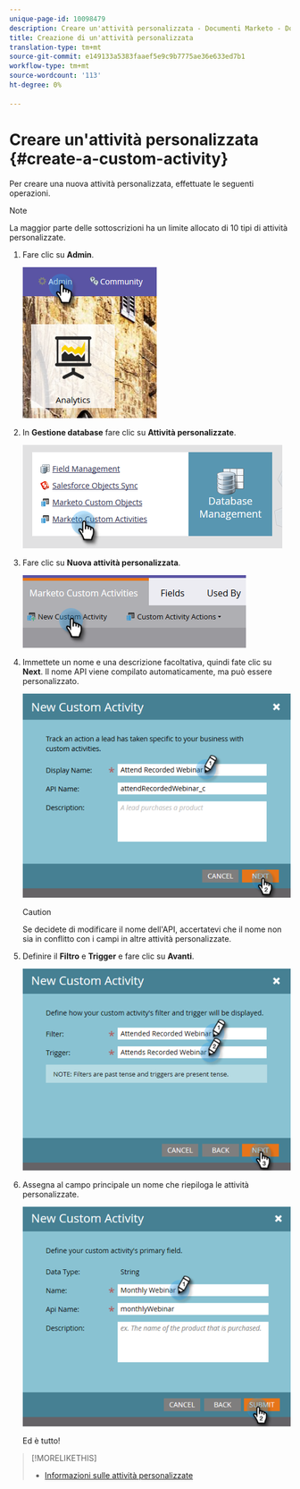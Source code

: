 ```yaml
---
unique-page-id: 10098479
description: Creare un'attività personalizzata - Documenti Marketo - Documentazione prodotto
title: Creazione di un'attività personalizzata
translation-type: tm+mt
source-git-commit: e149133a5383faaef5e9c9b7775ae36e633ed7b1
workflow-type: tm+mt
source-wordcount: '113'
ht-degree: 0%

---
```



# Creare un&#39;attività personalizzata {#create-a-custom-activity}

Per creare una nuova attività personalizzata, effettuate le seguenti operazioni.

>[!NOTE]
>
>La maggior parte delle sottoscrizioni ha un limite allocato di 10 tipi di attività personalizzate.

1. Fare clic su **Admin**.

   ![](assets/one.png)

1. In **Gestione database** fare clic su **Attività personalizzate**.

   ![](assets/two.png)

1. Fare clic su **Nuova attività personalizzata**.

   ![](assets/three.png)

1. Immettete un nome e una descrizione facoltativa, quindi fate clic su **Next**. Il nome API viene compilato automaticamente, ma può essere personalizzato.

   ![](assets/four.png)

   >[!CAUTION]
   >
   >Se decidete di modificare il nome dell&#39;API, accertatevi che il nome non sia in conflitto con i campi in altre attività personalizzate.

1. Definire il **Filtro** e **Trigger** e fare clic su **Avanti**.

   ![](assets/five.png)

1. Assegna al campo principale un nome che riepiloga le attività personalizzate.

   ![](assets/six.png)

   Ed è tutto!

>[!MORELIKETHIS]
>
>* [Informazioni sulle attività personalizzate](understanding-custom-activities.md)

>




